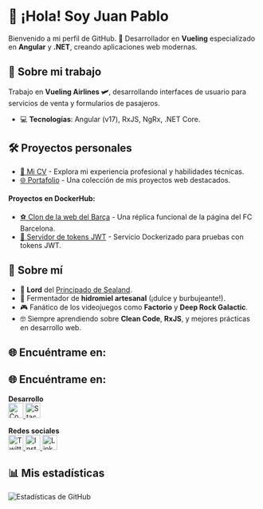 # 🖖 ¡Hola! Soy **Juan Pablo**  
Bienvenido a mi perfil de GitHub. 🚀 Desarrollador en **Vueling** especializado en **Angular** y **.NET**, creando aplicaciones web modernas.  

## 💼 Sobre mi trabajo
Trabajo en **Vueling Airlines 🛩️**, desarrollando interfaces de usuario para servicios de venta y formularios de pasajeros.  
- 💻 **Tecnologías**: Angular (v17), RxJS, NgRx, .NET Core.  

## 🛠 Proyectos personales
- [📜 Mi CV](https://jp-curriculum.super.site/) - Explora mi experiencia profesional y habilidades técnicas.  
- [🌐 Portafolio](https://nexus122.github.io/personal-portfolio/) - Una colección de mis proyectos web destacados.  

#### Proyectos en DockerHub:
- [⚽ Clon de la web del Barça](https://hub.docker.com/r/jpromeropereira/futbol-club-barcelona-heroku-config) - Una réplica funcional de la página del FC Barcelona.  
- [🔑 Servidor de tokens JWT](https://hub.docker.com/r/jpromeropereira/jwt-test-token) - Servicio Dockerizado para pruebas con tokens JWT.  

## 🌟 Sobre mí
- 📜 **Lord** del [Principado de Sealand](https://es.wikipedia.org/wiki/Principado_de_Sealand).  
- 🍯 Fermentador de **hidromiel artesanal** (¡dulce y burbujeante!).  
- 🎮 Fanático de los videojuegos como **Factorio** y **Deep Rock Galactic**.  
- 🤓 Siempre aprendiendo sobre **Clean Code**, **RxJS**, y mejores prácticas en desarrollo web.  

## 🌐 Encuéntrame en:
## 🌐 Encuéntrame en:
**Desarrollo**  
<a href="https://codepen.io/nexus122" target="_blank">
  <img src="https://raw.githubusercontent.com/rahuldkjain/github-profile-readme-generator/master/src/images/icons/Social/codepen.svg" alt="CodePen" width="30" />
</a>
<a href="https://stackoverflow.com/users/jromero" target="_blank">
  <img src="https://raw.githubusercontent.com/rahuldkjain/github-profile-readme-generator/master/src/images/icons/Social/stack-overflow.svg" alt="Stack Overflow" width="30" />
</a>

**Redes sociales**  
<a href="https://twitter.com/necros122" target="_blank">
  <img src="https://raw.githubusercontent.com/rahuldkjain/github-profile-readme-generator/master/src/images/icons/Social/twitter.svg" alt="Twitter" width="30" />
</a>
<a href="https://instagram.com/jotape122" target="_blank">
  <img src="https://raw.githubusercontent.com/rahuldkjain/github-profile-readme-generator/master/src/images/icons/Social/instagram.svg" alt="Instagram" width="30" />
</a>
<a href="https://linkedin.com/in/jromero-frontend-developer" target="_blank">
  <img src="https://raw.githubusercontent.com/rahuldkjain/github-profile-readme-generator/master/src/images/icons/Social/linked-in-alt.svg" alt="LinkedIn" width="30" />
</a>

## 📊 Mis estadísticas
![Estadísticas de GitHub](https://github-readme-stats.vercel.app/api?username=nexus122&show_icons=true&theme=radical)
